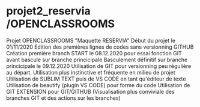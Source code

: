 # projet2_reservia /OPENCLASSROOMS
Projet OPENCLASSROOMS "Maquette RESERVIA"
Début du projet le 01/11/2020
Edition des premières lignes de codes sans versionning GITHUB
Création première branch START le 08.12.2020 pour essai fonction GIT avant bascule sur branche princicipale
Basculement définitif sur branche princicipale le 09.12.2020
Utilisation de GIT pour versionning peu régulière au départ. Utilisation plus instinctive et fréquente en milieu de projet
Utilisation de SUBLIM TEXT puis de VS CODE en tant qu'éditeur de texte
Utilisation de beautify (plugin VS CODE) pour forme du code
Utilisation de GIT EXTENSION pour GIT/GITHUB (Visualisation plus conviviale des branches GIT et des actions sur les branches)
